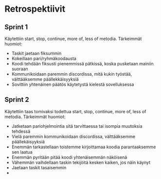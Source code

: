# Retrospektiivit
## Sprint 1
Käytettiin start, stop, continue, more of, less of metodia. Tärkeimmät huomiot:
- Taskit jaetaan fiksummin
- Kokeillaan pari/ryhmäkoodausta
- Koodi tehdään fiksusti pienemmissä pätkissä, koska pusketaan mainiin suoraan
- Kommunikoidaan paremmin discordissa, mitä kukin työstää, välttääksemme päällekkäisyyksiä
- Sovittiin yhtenäinen päätös käytetystä kielestä sovelluksessa

## Sprint 2

Käytettiin taas tomivaksi todettua start, stop, continue, more of, less of metodia. Tärkeimmät huomiot:
- Jatketaan pariohjelmointia sitä tarvittaessa tai isompia muutoksia tehdessä
- Vielä paremmin kommunikoidaan discordissa, välttääksemme päällekäisyyksiä
- Enemmän tarkastellaan toistemme kirjoittamaa koodia parantaaksemme sen laatua
- Enemmän pyritään pitää koodi yhtenäisemmän näköisenä
- Vähemmän vaihdellaan taskin tekijöitä kesken kaiken, jos näin käynyt
- Jaetaan taskit tasaisemmin
- 
